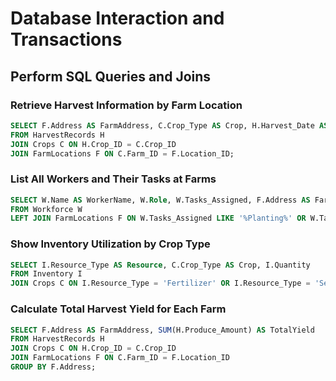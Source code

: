 # Database Interaction and Transactions
## Perform SQL Queries and Joins
### Retrieve Harvest Information by Farm Location
```sql
SELECT F.Address AS FarmAddress, C.Crop_Type AS Crop, H.Harvest_Date AS HarvestDate, H.Produce_Amount AS Quantity, H.Distribution
FROM HarvestRecords H
JOIN Crops C ON H.Crop_ID = C.Crop_ID
JOIN FarmLocations F ON C.Farm_ID = F.Location_ID;
````
### List All Workers and Their Tasks at Farms
```sql
SELECT W.Name AS WorkerName, W.Role, W.Tasks_Assigned, F.Address AS FarmLocation
FROM Workforce W
LEFT JOIN FarmLocations F ON W.Tasks_Assigned LIKE '%Planting%' OR W.Tasks_Assigned LIKE '%Weeding%';
````
### Show Inventory Utilization by Crop Type
```sql
SELECT I.Resource_Type AS Resource, C.Crop_Type AS Crop, I.Quantity
FROM Inventory I
JOIN Crops C ON I.Resource_Type = 'Fertilizer' OR I.Resource_Type = 'Seeds';
```
### Calculate Total Harvest Yield for Each Farm
```sql
SELECT F.Address AS FarmAddress, SUM(H.Produce_Amount) AS TotalYield
FROM HarvestRecords H
JOIN Crops C ON H.Crop_ID = C.Crop_ID
JOIN FarmLocations F ON C.Farm_ID = F.Location_ID
GROUP BY F.Address;
````
